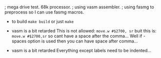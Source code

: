 ; mega drive test. 68k processor.
; using vasm assembler.
; using fasmg to preprocess so I can use fasmg macros.

* to build
  `make build` or just `make`

* vasm is a bit retarded
  This is not allowed:
    `move.w #$2700, sr`
  buit this is:
    `move.w #$2700,sr`
  so cant have a space after the comma...
  Well if -spaces option is used then you can have space after comma...

* vasm is a bit retarded
  Everything except labels need to be indented...